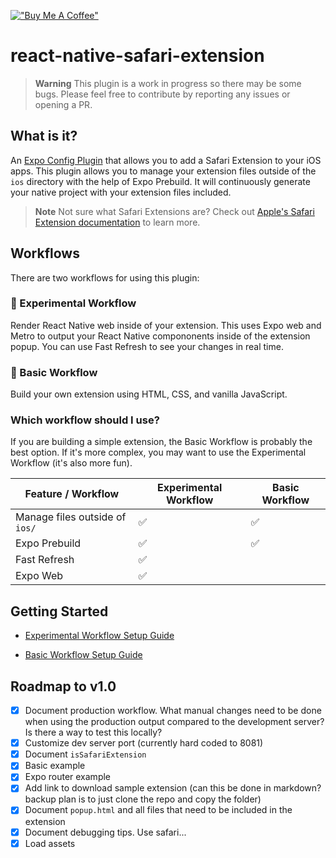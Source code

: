 [!["Buy Me A Coffee"](https://www.buymeacoffee.com/assets/img/custom_images/orange_img.png)](https://www.buymeacoffee.com/hugemathguy)

# react-native-safari-extension

> **Warning** This plugin is a work in progress so there may be some bugs. Please feel free to contribute by reporting any issues or opening a PR.

## What is it?

An [Expo Config Plugin](https://docs.expo.dev/guides/config-plugins/) that allows you to add a Safari Extension to your iOS apps. This plugin allows you to manage your extension files outside of the `ios` directory with the help of Expo Prebuild. It will continuously generate your native project with your extension files included.

> **Note** Not sure what Safari Extensions are? Check out [Apple's Safari Extension documentation](https://developer.apple.com/safari/extensions/) to learn more.

## Workflows

There are two workflows for using this plugin:

### 🚀 Experimental Workflow

Render React Native web inside of your extension. This uses Expo web and Metro to output your React Native compononents inside of the extension popup. You can use Fast Refresh to see your changes in real time.

### 💯 Basic Workflow

Build your own extension using HTML, CSS, and vanilla JavaScript.

### Which workflow should I use?

If you are building a simple extension, the Basic Workflow is probably the best option. If it's more complex, you may want to use the Experimental Workflow (it's also more fun).

| Feature / Workflow             | Experimental Workflow | Basic Workflow |
| ------------------------------ | --------------------- | -------------- |
| Manage files outside of `ios/` | ✅                    | ✅             |
| Expo Prebuild                  | ✅                    | ✅             |
| Fast Refresh                   | ✅                    |                |
| Expo Web                       | ✅                    |                |

## Getting Started

- [Experimental Workflow Setup Guide](./docs/Experimental.md)

- [Basic Workflow Setup Guide](./docs/Basic.md)

## Roadmap to v1.0

- [x] Document production workflow. What manual changes need to be done when using the production output compared to the development server? Is there a way to test this locally?
- [x] Customize dev server port (currently hard coded to 8081)
- [x] Document `isSafariExtension`
- [x] Basic example
- [x] Expo router example
- [x] Add link to download sample extension (can this be done in markdown? backup plan is to just clone the repo and copy the folder)
- [x] Document `popup.html` and all files that need to be included in the extension
- [x] Document debugging tips. Use safari...
- [x] Load assets
